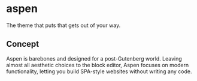 # aspen
The theme that puts that gets out of your way.

## Concept
Aspen is barebones and designed for a post-Gutenberg world. Leaving almost all aesthetic choices to the block editor, Aspen focuses on modern functionality, letting you build SPA-style websites without writing any code.